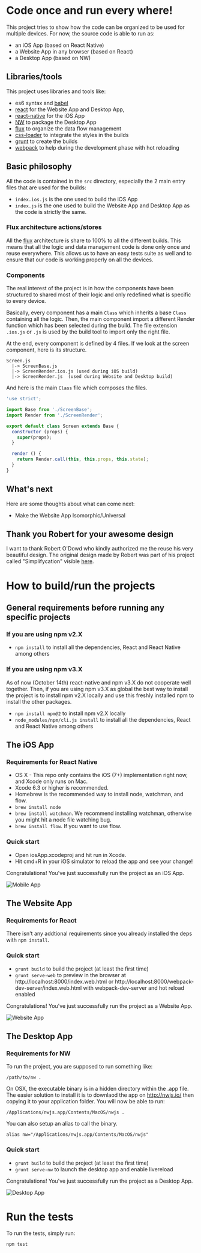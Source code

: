 # Code once and run every where!

This project tries to show how the code can be organized to be used for multiple devices. For now, the source code is able to run as:

- an iOS App (based on React Native)
- a Website App in any browser (based on React)
- a Desktop App (based on NW)

## Libraries/tools

This project uses libraries and tools like:
- es6 syntax and [babel](https://babeljs.io)
- [react](https://facebook.github.io/react) for the Website App and Desktop App,
- [react-native](https://facebook.github.io/react-native) for the iOS App
- [NW](http://nwjs.io) to package the Desktop App
- [flux](https://facebook.github.io/flux) to organize the data flow management
- [css-loader](https://github.com/webpack/css-loader) to integrate the styles in the builds
- [grunt](http://gruntjs.com) to create the builds
- [webpack](https://webpack.github.io) to help during the development phase with hot reloading


## Basic philosophy

All the code is contained in the `src` directory, especially the 2 main entry files that are used for the builds:
- `index.ios.js` is the one used to build the iOS App
-  `index.js` is the one used to build the Website App and Desktop App as the code is strictly the same.

### Flux architecture actions/stores

All the [flux](https://facebook.github.io/flux) architecture is share to 100% to all the different builds. This means that all the logic and data management code is done only once and reuse everywhere. This allows us to have an easy tests suite as well and to ensure that our code is working properly on all the devices.

### Components

The real interest of the project is in how the components have been structured to shared most of their logic and only redefined what is specific to every device.

Basically, every component has a main `Class` which inherits a base `Class` containing all the logic. Then, the main component import a different Render function which has been selected during the build. The file extension `.ios.js` or `.js` is used by the build tool to import only the right file.

At the end, every component is defined by 4 files. If we look at the screen component, here is its structure.

```
Screen.js
  |-> ScreenBase.js
  |-> ScreenRender.ios.js (used during iOS build)
  |-> ScreenRender.js  (used during Website and Desktop build)
```

And here is the main `Class` file which composes the files.

```js
'use strict';

import Base from './ScreenBase';
import Render from './ScreenRender';

export default class Screen extends Base {
  constructor (props) {
    super(props);
  }

  render () {
    return Render.call(this, this.props, this.state);
  }
}
```

## What's next

Here are some thoughts about what can come next:

- Make the Website App Isomorphic/Universal

## Thank you Robert for your awesome design

I want to thank Robert O'Dowd who kindly authorized me the reuse his very beautiful design. The original design made by Robert was part of his project called "Simplifycation" visible [here](https://dribbble.com/shots/1973851-Simplifycation).

# How to build/run the projects

## General requirements before running any specific projects

### If you are using npm v2.X

- `npm install` to install all the dependencies, React and React Native among others


### If you are using npm v3.X

As of now (October 14th) react-native and npm v3.X do not cooperate well together. Then, if you are using npm v3.X as global the best way to install the project is to install npm v2.X locally and use this freshly installed npm to install the other packages.

- `npm install npm@2` to install npm v2.X locally
- `node_modules/npm/cli.js install` to install all the dependencies, React and React Native among others

## The iOS App

### Requirements for React Native

- OS X - This repo only contains the iOS (7+) implementation right now, and Xcode only runs on Mac.
- Xcode 6.3 or higher is recommended.
- Homebrew is the recommended way to install node, watchman, and flow.
- `brew install node`
- `brew install watchman`. We recommend installing watchman, otherwise you might hit a node file watching bug.
- `brew install flow`. If you want to use flow.

### Quick start

- Open iosApp.xcodeproj and hit run in Xcode.
- Hit cmd+R in your iOS simulator to reload the app and see your change!

Congratulations! You've just successfully run the project as an iOS App.

![Mobile App](images/mobile-app.png "Mobile App")

## The Website App

### Requirements for React

There isn't any addtional requirements since you already installed the deps with `npm install`.

### Quick start

- `grunt build` to build the project (at least the first time)
- `grunt serve-web` to preview in the browser at http://localhost:8000/index.web.html or http://localhost:8000/webpack-dev-server/index.web.html with webpack-dev-server and hot reload enabled

Congratulations! You've just successfully run the project as a Website App.

![Website App](images/website-app.png "Website App")

## The Desktop App

### Requirements for NW

To run the project, you are supposed to run something like:

`/path/to/nw .`

On OSX, the executable binary is in a hidden directory within the .app file. The easier solution to install it is to downlaod the app on http://nwjs.io/ then copying it to your application folder. You will now be able to run:

`/Applications/nwjs.app/Contents/MacOS/nwjs .`

You can also setup an alias to call the binary.

`alias nw="/Applications/nwjs.app/Contents/MacOS/nwjs"`

### Quick start

- `grunt build` to build the project (at least the first time)
- `grunt serve-nw` to launch the desktop app and enable livereload

Congratulations! You've just successfully run the project as a Desktop App.

![Desktop App](images/desktop-app.png "Desktop App")

# Run the tests

To run the tests, simply run:

```
npm test
```
